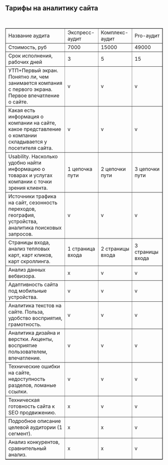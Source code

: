 ## Тарифы на аналитику сайта 
</br>
<table border="1">
<tr>
       <td>Название аудита</td>
       <td>Экспресс-аудит</td>
       <td>Комплекс-аудит</td>
       <td>Pro-аудит</td>
</tr>
<tr>
       <td>Стоимость, руб</td>
       <td>7000</td>
       <td>15000</td>
       <td>49000</td>
</tr>
<tr>    
       <td>Срок исполнения, рабочих дней</td>
       <td>3</td>
       <td>5</td>
       <td>15</td>
</tr>
<tr>    
       <td>УТП+Первый экран. Понятно ли, чем занимается компания с первого экрана. Первое впечатление о сайте.</td>
       <td>v</td>
       <td>v</td>
       <td>v</td>
</tr>
<tr>    
       <td>Какая есть информация о компании на сайте, какое представление о компании складывается у посетителя сайта.</td>
       <td>v</td>
       <td>v</td>
       <td>v</td>
</tr>
<tr>    
       <td>Usability. Насколько удобно найти информацию о товарах и услугах компании с точки зрения клиента.</td>
       <td>1 цепочка пути</td>
       <td>2 цепочки пути</td>
       <td>3 цепочки пути</td>
</tr>
<tr>    
       <td>Источники трафика на сайт, сезонность переходов, география, устройства, аналитика поисковых запросов.</td>
       <td>v</td>
       <td>v</td>
       <td>v</td>
</tr>
<tr>    
       <td>Страницы входа, анализ тепловых карт, карт кликов, карт скроллинга.</td>
       <td>1 страница входа</td>
       <td>2 страницы входа</td>
       <td>3 страницы входа</td>
</tr>
<tr>    
       <td>Анализ данных вебвизора.</td>
       <td>х</td>
       <td>v</td>
       <td>v</td>
</tr>
<tr>    
       <td>Адаптивность сайта под мобильные устройства.</td>
       <td>v</td>
       <td>v</td>
       <td>v</td>
</tr>
<tr>    
       <td>Аналитика текстов на сайте. Польза, удобство восприятия, грамотность.</td>
       <td>v</td>
       <td>v</td>
       <td>v</td>
</tr> 
<tr>    
       <td>Аналитика дизайна и верстки. Акценты, восприятие пользователем, впечатление.</td>
       <td>v</td>
       <td>v</td>
       <td>v</td>
</tr> 
<tr>    
       <td>Технические ошибки на сайте, недоступность разделов, ломаные ссылки.</td>
       <td>v</td>
       <td>v</td>
       <td>v</td>
</tr> 
<tr>    
       <td>Техническая готовность сайта к SEO продвижению. </td>
       <td>х</td>
       <td>v</td>
       <td>v</td>
</tr>
<tr>    
       <td>Подробное описание целевой аудитории (1 сегмент).</td>
       <td>х</td>
       <td>х</td>
       <td>v</td>
</tr>
<tr>    
       <td>Анализ конкурентов, сравнительный анализ.</td>
       <td>х</td>
       <td>х</td>
       <td>v</td>
</tr>
       

